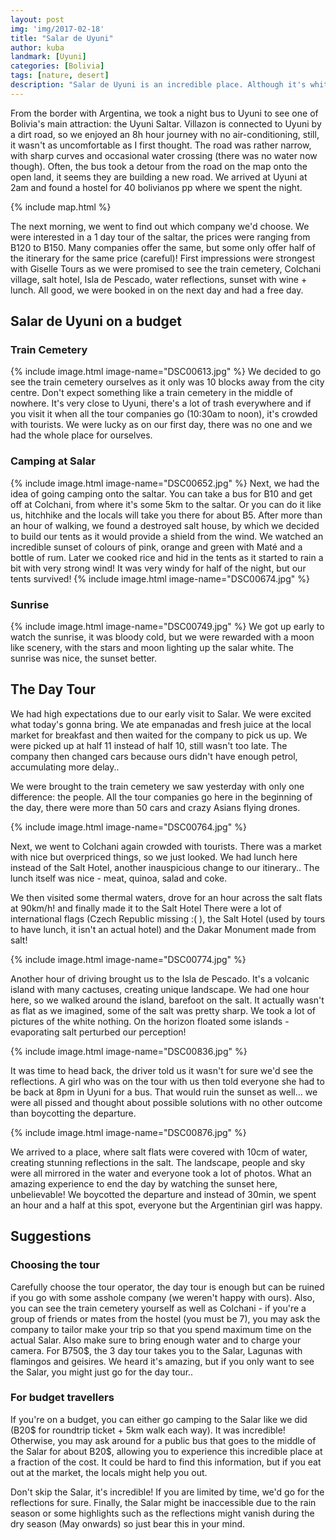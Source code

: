 ```yaml
---
layout: post
img: 'img/2017-02-18'
title: "Salar de Uyuni"
author: kuba
landmark: [Uyuni]
categories: [Bolivia]
tags: [nature, desert]
description: "Salar de Uyuni is an incredible place. Although it's white desert, it's got its magic whether it's floating islands on the horizon or scenic reflections in the salt. It's also incredibly touristy, so we put up a guide to avoid the tourist traps.."
---
```


From the border with Argentina, we took a night bus to Uyuni to see one of Bolivia's main attraction: the Uyuni Saltar. Villazon is connected to Uyuni by a dirt road, so we enjoyed an 8h hour journey with no air-conditioning, still, it wasn't as uncomfortable as I first thought. The road was rather narrow, with sharp curves and occasional water crossing (there was no water now though). Often, the bus took a detour from the road on the map onto the open land, it seems they are building a new road. We arrived at Uyuni at 2am and found a hostel for 40 bolivianos pp where we spent the night.

{% include map.html %}

The next morning, we went to find out which company we'd choose. We were interested in a 1 day tour of the saltar, the prices were ranging from B120 to B150. Many companies offer the same, but some only offer half of the itinerary for the same price (careful)! First impressions were strongest with Giselle Tours as we were promised to see the train cemetery, Colchani village, salt hotel, Isla de Pescado, water reflections, sunset with wine + lunch. All good, we were booked in on the next day and had a free day.

## Salar de Uyuni on a budget

### Train Cemetery
{% include image.html image-name="DSC00613.jpg" %}
We decided to go see the train cemetery ourselves as it only was 10 blocks away from the city centre. Don't expect something like a train cemetery in the middle of nowhere. It's very close to Uyuni, there's a lot of trash everywhere and if you visit it when all the tour companies go (10:30am to noon), it's crowded with tourists. We were lucky as on our first day, there was no one and we had the whole place for ourselves.

### Camping at Salar
{% include image.html image-name="DSC00652.jpg" %}
Next, we had the idea of going camping onto the saltar. You can take a bus for B10 and get off at Colchani, from where it's some 5km to the saltar. Or you can do it like us, hitchhike and the locals will take you there for about B5. After more than an hour of walking, we found a destroyed salt house, by which we decided to build our tents as it would provide a shield from the wind. We watched an incredible sunset of colours of pink, orange and green with Maté and a bottle of rum. Later we cooked rice and hid in the tents as it started to rain a bit with very strong wind! It was very windy for half of the night, but our tents survived! 
{% include image.html image-name="DSC00674.jpg" %}

### Sunrise
{% include image.html image-name="DSC00749.jpg" %}
We got up early to watch the sunrise, it was bloody cold, but we were rewarded with a moon like scenery, with the stars and moon lighting up the salar white. The sunrise was nice, the sunset better.

## The Day Tour

We had high expectations due to our early visit to Salar. We were excited what today's gonna bring. We ate empanadas and fresh juice at the local market for breakfast and then waited for the company to pick us up. We were picked up at half 11 instead of half 10, still wasn't too late. The company then changed cars because ours didn't have enough petrol, accumulating more delay..

We were brought to the train cemetery we saw yesterday with only one difference: the people. All the tour companies go here in the beginning of the day, there were more than 50 cars and crazy Asians flying drones.

{% include image.html image-name="DSC00764.jpg" %}

Next, we went to Colchani again crowded with tourists. There was a market with nice but overpriced things, so we just looked. We had lunch here instead of the Salt Hotel, another inauspicious change to our itinerary.. The lunch itself was nice - meat, quinoa, salad and coke. 

We then visited some thermal waters, drove for an hour across the salt flats at 90km/h! and finally made it to the Salt Hotel  There were a lot of international flags (Czech Republic missing :( ), the Salt Hotel (used by tours to have lunch, it isn't an actual hotel) and the Dakar Monument made from salt! 

{% include image.html image-name="DSC00774.jpg" %}

Another hour of driving brought us to the Isla de Pescado. It's a volcanic island with many cactuses, creating unique landscape. We had one hour here, so we walked around the island, barefoot on the salt. It actually wasn't as flat as we imagined, some of the salt was pretty sharp. We took a lot of pictures of the white nothing. On the horizon floated some islands - evaporating salt perturbed our perception!

{% include image.html image-name="DSC00836.jpg" %}

It was time to head back, the driver told us it wasn't for sure we'd see the reflections. A girl who was on the tour with us then told everyone she had to be back at 8pm in Uyuni for a bus. That would ruin the sunset as well… we were all pissed and thought about possible solutions with no other outcome than boycotting the departure. 

{% include image.html image-name="DSC00876.jpg" %}

We arrived to a place, where salt flats were covered with 10cm of water, creating stunning reflections in the salt. The landscape, people and sky were all mirrored in the water and everyone took a lot of photos. What an amazing experience to end the day by watching the sunset here, unbelievable! We boycotted the departure and instead of 30min, we spent an hour and a half at this spot, everyone but the Argentinian girl was happy.

## Suggestions

### Choosing the tour
Carefully choose the tour operator, the day tour is enough but can be ruined if you go with some asshole company (we weren't happy with ours). Also, you can see the train cemetery yourself as well as Colchani - if you're a group of friends or mates from the hostel (you must be 7), you may ask the company to tailor make your trip so that you spend maximum time on the actual Salar. Also make sure to bring enough water and to charge your camera. For B750$, the 3 day tour takes you to the Salar, Lagunas with flamingos and geisires​. We heard it's amazing, but if you only want to see the Salar, you might just go for the day tour..

### For budget travellers
If you're on a budget, you can either go camping to the Salar like we did (B20$ for roundtrip ticket + 5km walk each way). It was incredible! Otherwise, you may ask around for a public bus that goes to the middle of the Salar for about B20$, allowing you to experience this incredible place at a fraction of the cost. It could be hard to find this information, but if you eat out at the market, the locals might help you out.

Don't skip the Salar, it's incredible! If you are limited by time, we'd go for the reflections for sure. Finally, the Salar might be inaccessible due to the rain season or some highlights such as the reflections might vanish during the dry season (May onwards) so just bear this in your mind.